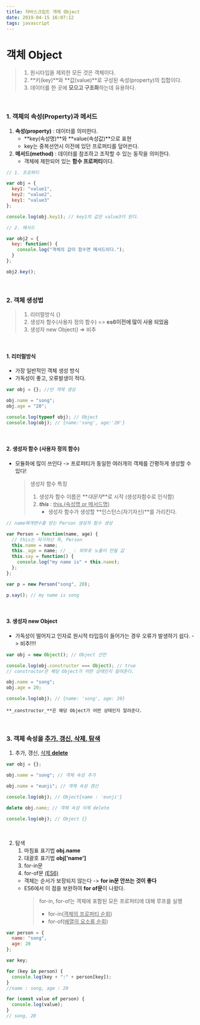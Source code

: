 ```yaml
---
title: 자바스크립트 객체 Object
date: 2019-04-15 16:07:12
tags: javascript
---
```


# 객체 Object

> 1. 원시타입을 제외한 모든 것은 객체이다.
> 2. **키(key)**와 **값(value)**로 구성된 속성(property)의 집합이다.
> 3. 데이터를 한 곳에 **모으고 구조화**하는데 유용하다.

<br>

### 1. 객체의 속성(Property)과 메서드

1. **속성(property)** : 데이터를 의미한다.
   - **key(속성명)**와 **value(속성값)**으로 표현
   - key는 중복선언시 이전에 있던 프로퍼티를 덮어쓴다.
2. **메서드(method)** : 데이터를 참조하고 조작할 수 있는 동작을 의미한다.
   - 객체에 제한되어 있는 **함수 프로퍼티**이다.

```js
// 1. 프로퍼티

var obj = {
  key1: "value1",
  key2: "value2",
  key1: "value3"
};

console.log(obj.key1); // key1의 값은 value3이 된다.

// 2. 메서드

var obj2 = {
  key: function() {
    console.log("객체의 값이 함수면 메서드이다.");
  }
};

obj2.key();
```

<br>

### 2. 객체 생성법

> 1. 리터럴방식 {}
> 2. 생성자 함수(사용자 정의 함수)
>    => **es6이전에 많이 사용 되었음**
> 3. 생성자 new Object()
>    => 비추

<br>

#### 1. 리터럴방식

- 가장 일반적인 객체 생성 방식
- 가독성이 좋고, 오류발생이 적다.

```js
var obj = {}; //빈 객체 생성

obj.name = "song";
obj.age = "20";

console.log(typeof obj); // Object
console.log(obj); // {name:'song', age:'20'}
```

<br>

#### 2. 생성자 함수 (사용자 정의 함수)

- 모듈화에 많이 쓰인다 -> 프로퍼티가 동일한 여러개의 객체를 간평하게 생성할 수 있다!

  > 생성자 함수 특징
  >
  > 1. 생성자 함수 이름은 **_대문자_**로 시작 (생성자함수로 인식함)
  > 2. **_this_** : <u>this.(속성명 or 메서드명)</u>
  >    - 생성자 함수가 생성할 **인스턴스(자기자신)**를 가리킨다.

```js
// name매개변수를 받는 Person 생성자 함수 생성

var Person = function(name, age) {
  // this는 자기자신 즉, Person
  this.name = name;
  this._age = name; // _ : 외부로 노출이 안될 값
  this.say = function() {
    console.log("my name is" + this.name);
  };
};

var p = new Person("song", 20);

p.say(); // my name is song
```

<br>

#### 3. 생성자 new Object

- 가독성이 떨어지고 인자로 원시적 타입등이 들어가는 경우 오류가 발생하기 쉽다. -> 비추!!!!

```js
var obj = new Object(); // Object 선언

console.log(obj.constructor === Object); // true
// constroctor은 해당 Object가 어떤 상태인지 알려준다.

obj.name = "song";
obj.age = 20;

console.log(obj); // {name: 'song', age: 20}
```

`**_constroctor_**은 해당 Object가 어떤 상태인지 알려준다.`

<br>

### 3. 객체 속성을 <u>추가, 갱신, 삭제, 탐색</u>

1. 추가, 갱신, <u>삭제 **delete**</u>

```js
var obj = {};

obj.name = "song"; // 객체 속성 추가

obj.name = "eunji"; // 객체 속성 갱신

console.log(obj); // Object{name : 'eunji'}

delete obj.name; // 객체 속성 삭제 delete

console.log(obj); // Object {}
```

<br>

2. 탐색
   1. 마침표 표기법 **obj.name**
   2. 대괄호 표기법 **obj['name']**
   3. for-in문
   4. for-of문 <u>(ES6)</u>
   - 객체는 순서가 보장되지 않는다 -> **for in문 안쓰는 것이 좋다**
   - ES6에서 이 점을 보완하여 **for of문**이 나왔다.
     > for-in, for-of는 객체에 포함된 모든 프로퍼티에 대해 루프를 실행
     >
     > - for-in(<u>객체의 프로퍼티 순회</u>)
     > - for-of(<u>배열의 요소를 순회</u>)

```js
var person = {
  name: "song",
  age: 20
};

var key;

for (key in person) {
  console.log(key + ":" + person[key]);
}
//name : song, age : 20

for (const value of person) {
  console.log(value);
}
// song, 20
```
